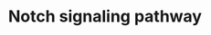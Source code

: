 ---
annotations:
- id: PW:0000204
  parent: signaling pathway
  type: Pathway Ontology
  value: Notch signaling pathway
authors:
- MaintBot
- Thomas
- Ddigles
- L Dupuis
- Eweitz
description: 'The Notch signaling pathway is an evolutionarily conserved, intercellular
  signaling mechanism essential for proper embryonic development in all metazoan organisms
  in the Animal kingdom. The Notch proteins (Notch1-Notch4 in vertebrates) are single-pass
  receptors that are activated by the Delta (or Delta-like) and Jagged/Serrate families
  of membrane-bound ligands. They are transported to the plasma membrane as cleaved,
  but otherwise intact polypeptides. Interaction with ligand leads to two additional
  proteolytic cleavages that liberate the Notch intracellular domain (NICD) from the
  plasma membrane. The NICD translocates to the nucleus, where it forms a complex
  with the DNA binding protein CSL, displacing a histone deacetylase (HDAc)-co-repressor
  (CoR) complex from CSL. Components of an activation complex, such as MAML1 and histone
  acetyltransferases (HATs), are recruited to the NICD-CSL complex, leading to the
  transcriptional activation of Notch target genes.  Source: [http://www.genome.jp/kegg-bin/show_pathway?org_name=map&mapno=04330&show_description=show
  KEGG]  Adapted from KEGG: http://www.genome.jp/kegg-bin/show_pathway?org_name=gga&mapno=04330'
last-edited: 2021-05-19
organisms:
- Gallus gallus
redirect_from:
- /index.php/Pathway:WP798
- /instance/WP798
- /instance/WP798_rr117211
revision: r117211
schema-jsonld:
- '@context': https://schema.org/
  '@id': https://wikipathways.github.io/pathways/WP798.html
  '@type': Dataset
  creator:
    '@type': Organization
    name: WikiPathways
  description: 'The Notch signaling pathway is an evolutionarily conserved, intercellular
    signaling mechanism essential for proper embryonic development in all metazoan
    organisms in the Animal kingdom. The Notch proteins (Notch1-Notch4 in vertebrates)
    are single-pass receptors that are activated by the Delta (or Delta-like) and
    Jagged/Serrate families of membrane-bound ligands. They are transported to the
    plasma membrane as cleaved, but otherwise intact polypeptides. Interaction with
    ligand leads to two additional proteolytic cleavages that liberate the Notch intracellular
    domain (NICD) from the plasma membrane. The NICD translocates to the nucleus,
    where it forms a complex with the DNA binding protein CSL, displacing a histone
    deacetylase (HDAc)-co-repressor (CoR) complex from CSL. Components of an activation
    complex, such as MAML1 and histone acetyltransferases (HATs), are recruited to
    the NICD-CSL complex, leading to the transcriptional activation of Notch target
    genes.  Source: [http://www.genome.jp/kegg-bin/show_pathway?org_name=map&mapno=04330&show_description=show
    KEGG]  Adapted from KEGG: http://www.genome.jp/kegg-bin/show_pathway?org_name=gga&mapno=04330'
  keywords:
  - APH1A
  - APH1B
  - CREBBP
  - CTBP2
  - DLL4
  - DTX2
  - DTX3L
  - DVL3
  - HDAC1_CHICK
  - HDAC2_CHICK
  - HES1
  - JAG1
  - KCNJ5
  - LFNG_CHICK
  - MAML1
  - MAML3
  - MFNG
  - NCOR2
  - NOTCH1
  - NP_001004413.2
  - NP_001008682.1
  - NP_001012713.1
  - NP_001012908.1
  - NP_001026044.1
  - NP_989660.1
  - NP_990166.1
  - NP_990304.1
  - O42347_CHICK
  - PSN1_CHICK
  - PSN2_CHICK
  - Q5ZLZ2_CHICK
  - Q90ZI1_CHICK
  - Q9DEC9_CHICK
  - Q9IAK2_CHICK
  - RBPJ
  - RBPSUHL
  - RFNG_CHICK
  license: CC0
  name: Notch signaling pathway
seo: CreativeWork
title: Notch signaling pathway
wpid: WP798
---